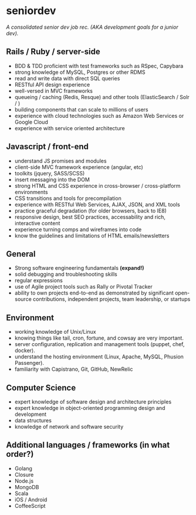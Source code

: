 seniordev
=========

_A consolidated senior dev job rec.  (AKA development goals for a junior dev)._

## Rails / Ruby / server-side
+ BDD & TDD proficient with test frameworks such as RSpec, Capybara
+ strong knowledge of MySQL, Postgres or other RDMS
+ read and write data with direct SQL queries
+ RESTful API design experience
+ well-versed in MVC frameworks
+ queueing / caching (Redis, Resque) and other tools (ElasticSearch / Solr / )
+ building components that can scale to millions of users
+ experience with cloud technologies such as Amazon Web Services or Google Cloud
+ experience with service oriented architecture

## Javascript / front-end
+ understand JS promises and modules
+ client-side MVC framework experience (angular, etc)
+ toolkits (jquery, SASS/SCSS)
+ insert messaging into the DOM
+ strong HTML and CSS experience in cross-browser / cross-platform environments
+ CSS transitions and tools for precompilation
+ experience with RESTful Web Services, AJAX, JSON, and XML tools
+ practice graceful degradation (for older browsers, back to IE8)
+ responsive design, best SEO practices, accessability and rich, interactive content
+ experience turning comps and wireframes into code
+ know the guidelines and limitations of HTML emails/newsletters

## General
+ Strong software engineering fundamentals **(expand!)**
+ solid debugging and troubleshooting skills
+ regular expressions
+ use of Agile project tools such as Rally or Pivotal Tracker
+ ability to own projects end-to-end as demonstrated by significant open-source contributions, independent projects, team leadership, or startups

## Environment
+ working knowledge of Unix/Linux
+ knowing things like tail, cron, fortune, and cowsay are very important.
+ server configuration, replication and management tools (puppet, chef, docker).
+ understand the hosting environment (Linux, Apache, MySQL, Phusion Passenger).
+ familiarity with Capistrano, Git, GitHub, NewRelic

## Computer Science
+ expert knowledge of software design and architecture principles
+ expert knowledge in object-oriented programming design and development
+ data structures
+ knowledge of network and software security

## Additional languages / frameworks **(in what order?)**
+ Golang
+ Closure
+ Node.js
+ MongoDB
+ Scala
+ iOS / Android
+ CoffeeScript
